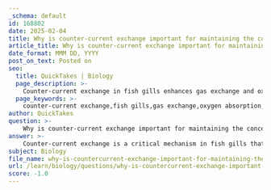 ```yaml
---
_schema: default
id: 168802
date: 2025-02-04
title: Why is counter-current exchange important for maintaining the concentration gradient in fish?
article_title: Why is counter-current exchange important for maintaining the concentration gradient in fish?
date_format: MMM DD, YYYY
post_on_text: Posted on
seo:
  title: QuickTakes | Biology
  page_description: >-
    Counter-current exchange in fish gills enhances gas exchange and oxygen absorption, maintaining a concentration gradient critical for effective respiration.
  page_keywords: >-
    counter-current exchange,fish gills,gas exchange,oxygen absorption,concentration gradient,marine biology,respiration,oxygen efficiency
author: QuickTakes
question: >-
    Why is counter-current exchange important for maintaining the concentration gradient in fish?
answer: >-
    Counter-current exchange is a critical mechanism in fish gills that enhances the efficiency of gas exchange, particularly in the absorption of oxygen from water. This system operates by having water flow over the gill filaments in one direction while blood flows through the gill filaments in the opposite direction. This arrangement is essential for maintaining a concentration gradient that facilitates the diffusion of oxygen from the water into the blood.\n\nHere are the key reasons why counter-current exchange is important for maintaining the concentration gradient in fish:\n\n1. **Maximized Oxygen Absorption**: The counter-current flow allows fish to extract a significant amount of oxygen from the water, achieving absorption rates of up to 80-90%. In contrast, a parallel flow system, where water and blood flow in the same direction, can only achieve a maximum of about 50% oxygen absorption. This is because, in a parallel system, the concentration gradient diminishes quickly as the blood becomes saturated with oxygen.\n\n2. **Sustained Concentration Gradient**: As water passes over the gills, it remains in contact with blood that has a lower concentration of oxygen. This continuous difference in concentration (the gradient) is maintained along the entire length of the gill filament, allowing for efficient diffusion of oxygen into the blood throughout the entire gill structure.\n\n3. **Efficient Use of Available Oxygen**: The counter-current exchange system enables fish to extract oxygen even from water that is only partially saturated with oxygen. This is particularly important in environments where oxygen levels can fluctuate, ensuring that fish can meet their respiratory needs under varying conditions.\n\n4. **Structural Adaptations**: The gill structure, composed of filaments and lamellae, is designed to maximize surface area for gas exchange. The thinness of these structures further enhances diffusion efficiency, allowing for rapid gas exchange as blood flows through the gills.\n\nIn summary, counter-current exchange is vital for fish as it optimizes oxygen absorption, maintains a favorable concentration gradient, and allows for efficient gas exchange, which is crucial for their survival in aquatic environments.
subject: Biology
file_name: why-is-countercurrent-exchange-important-for-maintaining-the-concentration-gradient-in-fish.md
url: /learn/biology/questions/why-is-countercurrent-exchange-important-for-maintaining-the-concentration-gradient-in-fish
score: -1.0
---
```


&nbsp;